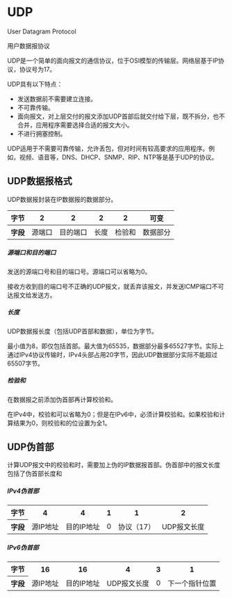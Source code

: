 # UDP

User Datagram Protocol

用户数据报协议

UDP是一个简单的面向报文的通信协议，位于OSI模型的传输层。网络层基于IP协议，协议号为17。

UDP具有以下特点：

- 发送数据前不需要建立连接。
- 不可靠传输。
- 面向报文，对上层交付的报文添加UDP首部后就交付给下层，既不拆分，也不合并，应用程序需要选择合适的报文大小。
- 不进行拥塞控制。

UDP适用于不需要可靠传输，允许丢包，但对时间有较高要求的应用程序。例如，视频、语音等，DNS、DHCP、SNMP、RIP、NTP等是基于UDP的协议。

## UDP数据报格式

UDP数据报封装在IP数据报的数据部分。

<table>
	<thead><tr>
		<th>字节</th>
		<th>2</th>
		<th>2</th>
		<th>2</th>
		<th>2</th>
		<th>可变</th>
	</tr></thead>
	<tr>
		<th>字段</th>
		<td>源端口</td>
		<td>目的端口</td>
		<td>长度</td>
		<td>检验和</td>
		<td>数据部分</td>
	</tr>
</table>
	
##### 源端口和目的端口	

发送的源端口号和目的端口号。源端口可以省略为0。

接收方收到目的端口号不正确的UDP报文，就丢弃该报文，并发送ICMP端口不可达报文给发送方。

##### 长度	

UDP数据报长度（包括UDP首部和数据），单位为字节。

最小值为8，即仅包括首部。最大值为65535，数据部分最多65527字节。实际上通过IPv4协议传输时，IPv4头部占用20字节，因此UDP数据部分实际不能超过65507字节。

##### 检验和	

在数据报之前添加伪首部再计算校验和。

在IPv4中，校验和可以省略为0；但是在IPv6中，必须计算校验和。如果校验和计算结果为0，则校验和的位设置为全1。

## UDP伪首部

计算UDP报文中的校验和时，需要加上伪的IP数据报首部。伪首部中的报文长度包括了伪首部长度和

##### IPv4伪首部

<table>
	<tr>
		<th>字节</th>
		<th>4</th>
		<th>4</th>
		<th>1</th>
		<th>1</th>
		<th>2</th>
	</tr>
	<tr>
		<th>字段</th>
		<td>源IP地址</td>
		<td>目的IP地址</td>
		<td>0</td>
		<td>协议（17）</td>
		<td>UDP报文长度</td>
	</tr>
</table>

##### IPv6伪首部

<table>
	<tr>
		<th>字节</th>
		<th>16</th>
		<th>16</th>
		<th>4</th>
		<th>3</th>
		<th>1</th>
	</tr>
	<tr>
		<th>字段</th>
		<td>源IP地址</td>
		<td>目的IP地址</td>
		<td>UDP报文长度</td>
		<td>0</td>
		<td>下一个指针位置</td>
	</tr>
</table>

